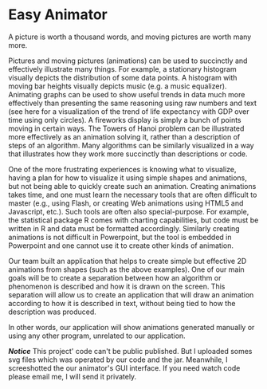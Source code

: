 # Easy Animator
A picture is worth a thousand words, and moving pictures are worth many more.

Pictures and moving pictures (animations) can be used to succinctly and effectively illustrate many things. For example, a stationary histogram visually depicts the distribution of some data points. A histogram with moving bar heights visually depicts music (e.g. a music equalizer). Animating graphs can be used to show useful trends in data much more effectively than presenting the same reasoning using raw numbers and text (see here for a visualization of the trend of life expectancy with GDP over time using only circles). A fireworks display is simply a bunch of points moving in certain ways. The Towers of Hanoi problem can be illustrated more effectively as an animation solving it, rather than a description of steps of an algorithm. Many algorithms can be similarly visualized in a way that illustrates how they work more succinctly than descriptions or code. 

One of the more frustrating experiences is knowing what to visualize, having a plan for how to visualize it using simple shapes and animations, but not being able to quickly create such an animation. Creating animations takes time, and one must learn the necessary tools that are often difficult to master (e.g., using Flash, or creating Web animations using HTML5 and Javascript, etc.). Such tools are often also special-purpose. For example, the statistical package R comes with charting capabilities, but code must be written in R and data must be formatted accordingly. Similarly creating animations is not difficult in Powerpoint, but the tool is embedded in Powerpoint and one cannot use it to create other kinds of animation.

Our team built an application that helps to create simple but effective 2D animations from shapes (such as the above examples). One of our main goals will be to create a separation between how an algorithm or phenomenon is described and how it is drawn on the screen. This separation will allow us to create an application that will draw an animation according to how it is described in text, without being tied to how the description was produced.

In other words, our application will show animations generated manually or using any other program, unrelated to our application.

***Notice***
This project' code can't be public published. But I uploaded somes svg files which was operated by our code and the jar.
Meanwhile, I screeshotted the our animator's GUI interface.
If you need watch code please email me, I will send it privately.
